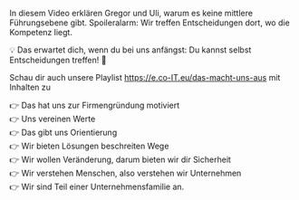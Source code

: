 In diesem Video erklären Gregor und Uli, warum es keine mittlere Führungsebene gibt. Spoileralarm: Wir treffen Entscheidungen dort, wo die Kompetenz liegt.

💡 Das erwartet dich, wenn du bei uns anfängst: Du kannst selbst Entscheidungen treffen! 🤝

Schau dir auch unsere Playlist https://e.co-IT.eu/das-macht-uns-aus mit Inhalten zu

👉 Das hat uns zur Firmengründung motiviert \
👉 Uns vereinen Werte \
👉 Das gibt uns Orientierung \
👉 Wir bieten Lösungen beschreiten Wege \
👉 Wir wollen Veränderung, darum bieten wir dir Sicherheit \
👉 Wir verstehen Menschen, also verstehen wir Unternehmen \
👉 Wir sind Teil einer Unternehmensfamilie an.
